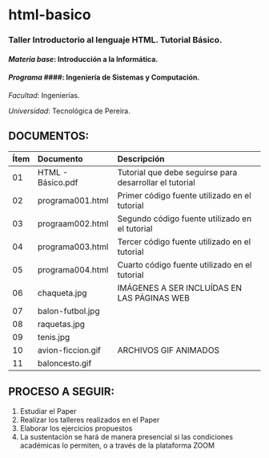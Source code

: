 # html-basico
### Taller Introductorio al lenguaje HTML. Tutorial Básico.

#### *Materia base*: Introducción a la Informática. ####

#### _Programa_ ####: Ingeniería de Sistemas y Computación.

_Facultad_: Ingenierías.

_Universidad_: Tecnológica de Pereira.

DOCUMENTOS:
-------------------------------------------------------------------------------------------------
| Ítem   | Documento            | Descripción                                             |
| ------ |:-------------------- |:------------------------------------------------------- |
| 01     | HTML - Básico.pdf    | Tutorial que debe seguirse para desarrollar el tutorial |
| 02     | programa001.html     | Primer código fuente utilizado en el tutorial           |
| 03     | prograam002.html     | Segundo código fuente utilizado en el tutorial          |
| 04     | programa003.html     | Tercer código fuente utilizado en el tutorial           |
| 05     | programa004.html     | Cuarto código fuente utilizado en el tutorial           |
| 06     | chaqueta.jpg         | IMÁGENES A SER INCLUÍDAS EN LAS PÁGINAS WEB             |
| 07     | balon-futbol.jpg     |                                                         |
| 08     | raquetas.jpg         |                                                         |
| 09     | tenis.jpg            |                                                         |
| 10     | avion-ficcion.gif    | ARCHIVOS GIF ANIMADOS                                   |
| 11     | baloncesto.gif       |                                                         |

PROCESO A SEGUIR:
-----------------
1. Estudiar el Paper
2. Realizar los talleres realizados en el Paper
3. Elaborar los ejercicios propuestos
4. La sustentación se hará de manera presencial si las condiciones académicas lo permiten, o a través de la plataforma ZOOM
